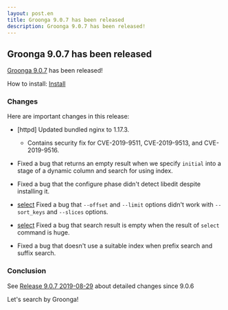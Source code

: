```yaml
---
layout: post.en
title: Groonga 9.0.7 has been released
description: Groonga 9.0.7 has been released!
---
```


## Groonga 9.0.7 has been released

[Groonga 9.0.7](/docs/news.html#release-9-0-7) has been released!

How to install: [Install](/docs/install.html)

### Changes

Here are important changes in this release:

* [httpd] Updated bundled nginx to 1.17.3.

  * Contains security fix for CVE-2019-9511, CVE-2019-9513, and CVE-2019-9516.

* Fixed a bug that returns an empty result when we specify ``initial`` into a stage of a dynamic column and search for using index.

* Fixed a bug that the configure phase didn't detect libedit despite installing it.

*  [select](/docs/reference/commands/select.html) Fixed a bug that ``--offset`` and ``--limit`` options didn't work with ``--sort_keys`` and ``--slices`` options.

*  [select](/docs/reference/commands/select.html) Fixed a bug that search result is empty when the result of ``select`` command is huge.

* Fixed a bug that doesn't use a suitable index when prefix search and suffix search.

### Conclusion

See [Release 9.0.7 2019-08-29](/docs/news.html#release-9-0-7) about detailed changes since 9.0.6

Let's search by Groonga!

